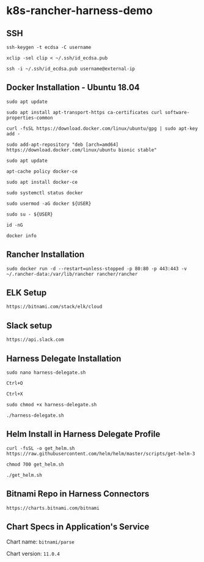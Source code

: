 # k8s-rancher-harness-demo

## SSH
```
ssh-keygen -t ecdsa -C username
```
```
xclip -sel clip < ~/.ssh/id_ecdsa.pub
```
```
ssh -i ~/.ssh/id_ecdsa.pub username@external-ip
```
## Docker Installation - Ubuntu 18.04
```
sudo apt update
```
```
sudo apt install apt-transport-https ca-certificates curl software-properties-common
```
```
curl -fsSL https://download.docker.com/linux/ubuntu/gpg | sudo apt-key add -
```
```
sudo add-apt-repository "deb [arch=amd64] https://download.docker.com/linux/ubuntu bionic stable"
```
```
sudo apt update
```
```
apt-cache policy docker-ce
```
```
sudo apt install docker-ce
```
```
sudo systemctl status docker
```
```
sudo usermod -aG docker ${USER}
```
```
sudo su - ${USER}
```
```
id -nG
```
```
docker info
```
## Rancher Installation
```
sudo docker run -d --restart=unless-stopped -p 80:80 -p 443:443 -v ~/.rancher-data:/var/lib/rancher rancher/rancher
```
## ELK Setup
```
https://bitnami.com/stack/elk/cloud
```
## Slack setup
```
https://api.slack.com
```
## Harness Delegate Installation
```
sudo nano harness-delegate.sh
```
```
Ctrl+O
```
```
Ctrl+X
```
```
sudo chmod +x harness-delegate.sh
```
```
./harness-delegate.sh
```
## Helm Install in Harness Delegate Profile
```
curl -fsSL -o get_helm.sh https://raw.githubusercontent.com/helm/helm/master/scripts/get-helm-3
```
```
chmod 700 get_helm.sh
```
```
./get_helm.sh
```
## Bitnami Repo in Harness Connectors
```
https://charts.bitnami.com/bitnami
```
## Chart Specs in Application's Service

Chart name: ```bitnami/parse```

Chart version: ```11.0.4```










